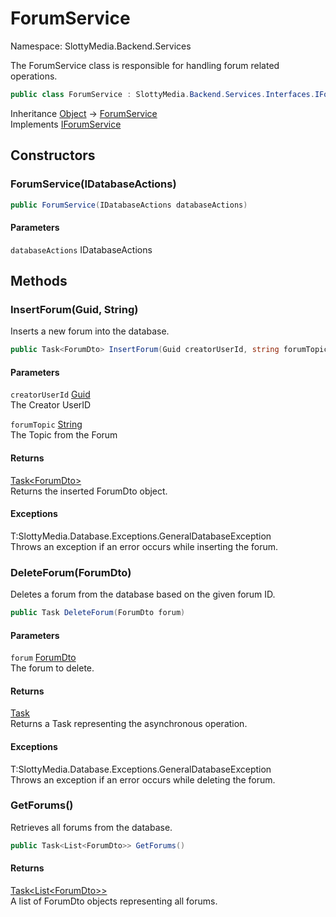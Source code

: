 # ForumService

Namespace: SlottyMedia.Backend.Services

The ForumService class is responsible for handling forum related operations.

```csharp
public class ForumService : SlottyMedia.Backend.Services.Interfaces.IForumService
```

Inheritance [Object](https://docs.microsoft.com/en-us/dotnet/api/system.object) → [ForumService](./slottymedia.backend.services.forumservice.md)<br>
Implements [IForumService](./slottymedia.backend.services.interfaces.iforumservice.md)

## Constructors

### **ForumService(IDatabaseActions)**

```csharp
public ForumService(IDatabaseActions databaseActions)
```

#### Parameters

`databaseActions` IDatabaseActions<br>

## Methods

### **InsertForum(Guid, String)**

Inserts a new forum into the database.

```csharp
public Task<ForumDto> InsertForum(Guid creatorUserId, string forumTopic)
```

#### Parameters

`creatorUserId` [Guid](https://docs.microsoft.com/en-us/dotnet/api/system.guid)<br>
The Creator UserID

`forumTopic` [String](https://docs.microsoft.com/en-us/dotnet/api/system.string)<br>
The Topic from the Forum

#### Returns

[Task&lt;ForumDto&gt;](https://docs.microsoft.com/en-us/dotnet/api/system.threading.tasks.task-1)<br>
Returns the inserted ForumDto object.

#### Exceptions

T:SlottyMedia.Database.Exceptions.GeneralDatabaseException<br>
Throws an exception if an error occurs while inserting the forum.

### **DeleteForum(ForumDto)**

Deletes a forum from the database based on the given forum ID.

```csharp
public Task DeleteForum(ForumDto forum)
```

#### Parameters

`forum` [ForumDto](./slottymedia.backend.dtos.forumdto.md)<br>
The forum to delete.

#### Returns

[Task](https://docs.microsoft.com/en-us/dotnet/api/system.threading.tasks.task)<br>
Returns a Task representing the asynchronous operation.

#### Exceptions

T:SlottyMedia.Database.Exceptions.GeneralDatabaseException<br>
Throws an exception if an error occurs while deleting the forum.

### **GetForums()**

Retrieves all forums from the database.

```csharp
public Task<List<ForumDto>> GetForums()
```

#### Returns

[Task&lt;List&lt;ForumDto&gt;&gt;](https://docs.microsoft.com/en-us/dotnet/api/system.threading.tasks.task-1)<br>
A list of ForumDto objects representing all forums.
